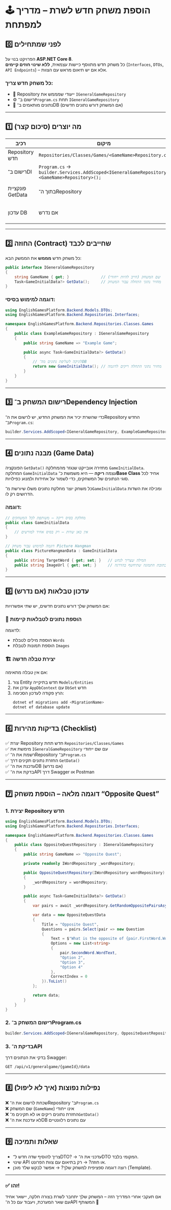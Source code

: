 # 🕹️ הוספת משחק חדש לשרת – מדריך למפתחת

## 0️⃣ לפני שמתחילים
הפרויקט בנוי על **ASP.NET Core 8**.  
כל משחק חדש מתווסף כיישות עצמאית, **ללא שינוי חוזים קיימים** (`Interfaces`, `DTOs`, `API Endpoints`) – אלא אם יש תיאום מראש עם הצוות.  

### כל משחק חדש צריך:
- 🧩 Repository ייעודי שמממש את `IGeneralGameRepository`  
- ⚙️ רישום ב־`Program.cs` תחת `IGeneralGameRepository`  
- 💾 נתונים מותאמים ב־DB (אם המשחק דורש נתונים חדשים)

---

## 1️⃣ מה יוצרים (סיכום קצר)

| רכיב | מיקום | תיאור |
|------|--------|--------|
| Repository חדש | `Repositories/Classes/Games/<GameName>Repository.cs` | מממש את `IGeneralGameRepository` |
| רישום ב־DI | `Program.cs` → `builder.Services.AddScoped<IGeneralGameRepository, <GameName>Repository>();` | חיבור ה־Repository למערכת |
| פונקציית GetData | בתוך ה־Repository | מחזירה את הנתונים הדרושים למשחק דרך ה־API |
| עדכון DB | אם נדרש | הוספת נתונים רלוונטיים לטבלאות הקיימות או יצירת טבלה חדשה |

---

## 2️⃣ החוזה (Contract) שחייבים לכבד

כל משחק חדש **מממש** את הממשק הבא:

```csharp
public interface IGeneralGameRepository
{
    string GameName { get; }              // שם המשחק (חייב להיות ייחודי)
    Task<GameInitialData?> GetData();     // מחזיר נתוני התחלה עבור המשחק
}
```

### דוגמה למימוש בסיסי:
```csharp
using EnglishGamesPlatform.Backend.Models.DTOs;
using EnglishGamesPlatform.Backend.Repositories.Interfaces;

namespace EnglishGamesPlatform.Backend.Repositories.Classes.Games
{
    public class ExampleGameRepository : IGeneralGameRepository
    {
        public string GameName => "Example Game";

        public async Task<GameInitialData?> GetData()
        {
            // לוגיקה לשליפת נתונים מה־DB
            return new GameInitialData(); // מחזיר נתוני התחלה ריקים לדוגמה
        }
    }
}
```

---

## 3️⃣ רישום המשחק ב־Dependency Injection

כדי שהשרת יכיר את המשחק החדש, יש לרשום את ה־Repository החדש ב־`Program.cs`:

```csharp
builder.Services.AddScoped<IGeneralGameRepository, ExampleGameRepository>();
```

---

## 4️⃣ מבנה נתונים (Game Data)

הפונקציה `GetData()` מחזירה אובייקט שנגזר מהמחלקה `GameInitialData`.  
המחלקה `GameInitialData` עצמה **ריקה** — היא משמשת כ־**Base Class** אחיד לכל סוגי הנתונים של המשחקים, כדי לשמור על אחידות ולמנוע כפילויות.

כל משחק יוצר מחלקת נתונים משלו שיורשת מ־`GameInitialData` ומכילה את השדות הדרושים רק לו.

### דוגמה:
```csharp
// מחלקת בסיס ריקה – משותפת לכל המשחקים
public class GameInitialData
{
    // אין כאן שדות – רק בסיס אחיד למורשים
}
```

```csharp
// דוגמה למימוש עבור משחק Picture Hangman
public class PictureHangmanData : GameInitialData
{
    public string TargetWord { get; set; }   // המילה שצריך לנחש
    public string ImageUrl { get; set; }     // כתובת התמונה שתיחשף בהדרגה
}
```

---

## 5️⃣ עדכון טבלאות (אם נדרש)

אם המשחק שלך דורש נתונים חדשים, יש שתי אפשרויות:

### 🧩 הוספת נתונים לטבלאות קיימות
לדוגמה:
- הוספת מילים לטבלת `Words`
- הוספת תמונות לטבלת `Images`

### 🏗️ יצירת טבלה חדשה
אם אין טבלה מתאימה:
1. צור Entity חדש בתיקייה `Models/Entities`
2. עדכן את `AppDbContext` עם `DbSet` חדש
3. הרץ פקודה לעדכון הסכימה:
   ```bash
   dotnet ef migrations add <MigrationName>
   dotnet ef database update
   ```

---

## 6️⃣ בדיקות מהירות (Checklist)

✅ יצרת Repository חדש תחת `Repositories/Classes/Games`  
✅ מימשת את `IGeneralGameRepository` עם שם ייחודי  
✅ רשמת את ה־Repository ב־`Program.cs`  
✅ החזרת נתונים תקינים דרך `GetData()`  
✅ עדכנת את ה־DB (אם נדרש)  
✅ בדקת את ה־API דרך Swagger או Postman  

---

## 7️⃣ דוגמה מלאה – הוספת משחק “Opposite Quest”

### 1. יצירת Repository חדש
```csharp
using EnglishGamesPlatform.Backend.Models.DTOs;
using EnglishGamesPlatform.Backend.Repositories.Interfaces;

namespace EnglishGamesPlatform.Backend.Repositories.Classes.Games
{
    public class OppositeQuestRepository : IGeneralGameRepository
    {
        public string GameName => "Opposite Quest";

        private readonly IWordRepository _wordRepository;

        public OppositeQuestRepository(IWordRepository wordRepository)
        {
            _wordRepository = wordRepository;
        }

        public async Task<GameInitialData?> GetData()
        {
            var pairs = await _wordRepository.GetRandomOppositePairsAsync();

            var data = new OppositeQuestData
            {
                Title = "Opposite Quest",
                Questions = pairs.Select(pair => new Question
                {
                    Text = $"What is the opposite of {pair.FirstWord.WordText}?",
                    Options = new List<string>
                    {
                        pair.SecondWord.WordText,
                        "Option 2",
                        "Option 3",
                        "Option 4"
                    },
                    CorrectIndex = 0
                }).ToList()
            };

            return data;
        }
    }
}
```

### 2. רישום המשחק ב־Program.cs
```csharp
builder.Services.AddScoped<IGeneralGameRepository, OppositeQuestRepository>();
```

### 3. בדיקת ה־API
בדקי את הנתונים דרך Swagger:

```
GET /api/v1/generalgame/{gameId}/data
```

---

## 8️⃣ נפילות נפוצות (איך לא ליפול)

❌ שכחת לרשום את ה־Repository ב־`Program.cs`  
❌ שם המשחק (`GameName`) אינו ייחודי  
❌ החזרת נתונים ריקים או לא תקינים מ־`GetData()`  
❌ לא עדכנת את ה־DB עם נתונים רלוונטיים  

---

## 9️⃣ שאלות ותמיכה

- צריך להוסיף שדה חדש ל־DTO? → עדכני את ה־DTO המקומי בלבד.  
- שינוי API או חוזה? → רק בתיאום עם צוות הפרונט.  
- רוצה דוגמה ספציפית למשחק שלך? → אפשר לבקש שלד מוכן (Template).  

---

### ✅ זהו!
אם תעקבי אחרי המדריך הזה – המשחק שלך יתחבר לשרת בצורה חלקה, יישאר אחיד עם שאר המערכת, ויעבוד עם כל ה־API המשותף 🚀  
